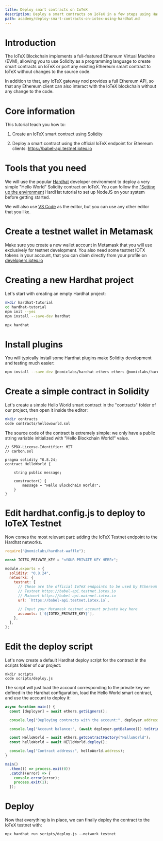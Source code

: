 ```yaml
---
title: Deploy smart contracts on IoTeX
description: Deploy a smart contracts on IoTeX in a few steps using Hardhat
path: academy/deploy-smart-contracts-on-iotex-using-hardhat.md
---
```


# Introduction

The IoTeX Blockchain implements a full-featured Ethereum Virtual Machine (EVM), allowing you to use Solidity as a programming language to create smart contracts on IoTeX or port any existing Ethereum smart contract to IoTeX without changes to the source code.

In addition to that, any IoTeX gateway nod provides a full Ethereum API, so that any Ethereum client can also interact with the IoTeX blockchain without any change to the code.

# Core information

This tutorial teach you how to:

1. Create an IoTeX smart contract using [Solidity](https://docs.soliditylang.org/en/v0.8.14/)

2. Deploy a smart contract using the official IoTeX endpoint for Ethereum clients: https://babel-api.testnet.iotex.io

# Tools that you need

We will use the popular [Hardhat](https://hardhat.org) developer environment to deploy a very simple "Hello World" Solidity contract on IoTeX. You can follow the ["Setting up the environment](https://hardhat.org/tutorial/setting-up-the-environment.html) HardHat tutorial to set up NodeJS on your system before getting started.

We will also use [VS Code](https://code.visualstudio.com) as the editor, but you can use any other editor that you like.

# Create a testnet wallet in Metamask

Make sure you create a new wallet account in Metamask that you will use exclusively for testnet development. You also need some testnet IOTX tokens in your account, that you can claim directly from your profile on [developers.iotex.io](https://developers.iotex.io)

# Creating a new Hardhat project

Let's start with creating an empty Hardhat project:

```bash
mkdir hardhat-tutorial
cd hardhat-tutorial
npm init --yes
npm install --save-dev hardhat

npx hardhat
```

# Install plugins

You will typically install some Hardhat plugins make Solidity development and testing much easier:

```bash
npm install --save-dev @nomiclabs/hardhat-ethers ethers @nomiclabs/hardhat-waffle ethereum-waffle chai
```

# Create a simple contract in Solidity

Let's create a simple Hello World smart contract in the "contracts" folder of our project, then open it inside the editor:

```bash
mkdir contracts
code contracts/hellowowrld.sol
```

The source code of the contract is extremely simple: we only have a public string variable initialized with "Hello Blockchain World!" value.

```solidity
// SPDX-License-Identifier: MIT
// carbon.sol

pragma solidity ^0.8.24;
contract HelloWorld {

    string public message;

    constructor() {
        message = "Hello Blockchain World!";
    }
}
```

# Edit hardhat.config.js to deploy to IoTeX Testnet

Now comes the most relevant part: adding the IoTeX Testnet endpoint to the Hardhat networks.

```js
require("@nomiclabs/hardhat-waffle");

const IOTEX_PRIVATE_KEY = "<YOUR PRIVATE KEY HERE>";

module.exports = {
  solidity: "0.8.24",
  networks: {
    testnet: {
      // These are the official IoTeX endpoints to be used by Ethereum clients
      // Testnet https://babel-api.testnet.iotex.io
      // Mainnet https://babel-api.mainnet.iotex.io
      url: `https://babel-api.testnet.iotex.io`,

      // Input your Metamask testnet account private key here
      accounts: [`${IOTEX_PRIVATE_KEY}`],
    },
  },
};
```

# Edit the deploy script

Let's now create a default Hardhat deploy script for the contract in the scripts folder of our project:

```
mkdir scripts
code scripts/deploy.js
```

The script will just load the account corresponding to the private key we defined in the Hardhat configuration, load the Hello World smart contract, and use the account to deploy it:

```js
async function main() {
  const [deployer] = await ethers.getSigners();

  console.log("Deploying contracts with the account:", deployer.address);

  console.log("Account balance:", (await deployer.getBalance()).toString());

  const HelloWorld = await ethers.getContractFactory("HElloWorld");
  const helloWorld = await HElloWorld.deploy();

  console.log("Contract address:", helloWorld.address);
}

main()
  .then(() => process.exit(0))
  .catch((error) => {
    console.error(error);
    process.exit(1);
  });
```

# Deploy

Now that everything is in place, we can finally deploy the contract to the IoTeX testnet with:

```
npx hardhat run scripts/deploy.js --network testnet
```
